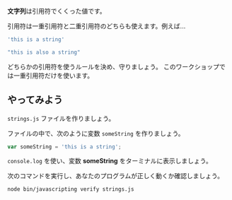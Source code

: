**文字列**は引用符でくくった値です。

引用符は一重引用符と二重引用符のどちらも使えます。例えば...

```js
'this is a string'

"this is also a string"
```

どちらかの引用符を使うルールを決め、守りましょう。 このワークショップでは一重引用符だけを使います。

## やってみよう

`strings.js` ファイルを作りましょう。

ファイルの中で、次のように変数 `someString` を作りましょう。

```js
var someString = 'this is a string';
```

`console.log` を使い、変数 **someString** をターミナルに表示しましょう。

次のコマンドを実行し、あなたのプログラムが正しく動くか確認しましょう。

`node bin/javascripting verify strings.js`
